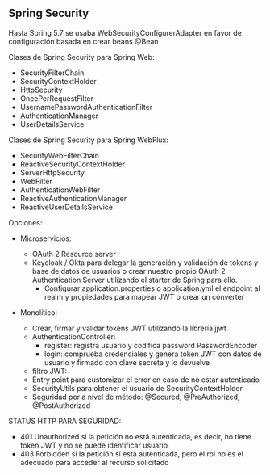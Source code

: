 

## Spring Security

Hasta Spring 5.7 se usaba WebSecurityConfigurerAdapter en favor de configuración basada en crear beans @Bean


Clases de Spring Security para Spring Web:

* SecurityFilterChain
* SecurityContextHolder
* HttpSecurity
* OncePerRequestFilter
* UsernamePasswordAuthenticationFilter
* AuthenticationManager
* UserDetailsService

Clases de Spring Security para Spring WebFlux:

* SecurityWebFilterChain
* ReactiveSecurityContextHolder
* ServerHttpSecurity
* WebFilter
* AuthenticationWebFilter
* ReactiveAuthenticationManager
* ReactiveUserDetailsService

Opciones:

* Microservicios:
  * OAuth 2 Resource server
  * Keycloak / Okta para delegar la generación y validación de tokens y base de datos de usuarios o crear nuestro propio OAuth 2 Authentication Server utilizando el starter de Spring para ello.
    * Configurar application.properties o application.yml el endpoint al realm y propiedades para mapear JWT o crear un converter

* Monolítico:
  * Crear, firmar y validar tokens JWT utilizando la librería jjwt
  * AuthenticationController:
    * register: registra usuario y codifica password PasswordEncoder
    * login: comprueba credenciales y genera token JWT con datos de usuario y firmado con clave secreta y lo devuelve
  * filtro JWT: 
  * Entry point para customizar el error en caso de no estar autenticado
  * SecurityUtils para obtener el usuario de SecurityContextHolder
  * Seguridad por a nivel de método: @Secured, @PreAuthorized, @PostAuthorized


STATUS HTTP PARA SEGURIDAD:

* 401 Unauthorized si la petición no está autenticada, es decir, no tiene token JWT y no se puede identificar usuario
* 403 Forbidden si la petición sí está autenticada, pero el rol no es el adecuado para acceder al recurso solicitado

